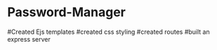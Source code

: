 # Password-Manager
#Created Ejs templates
#created css styling
#created routes
#built an express server
